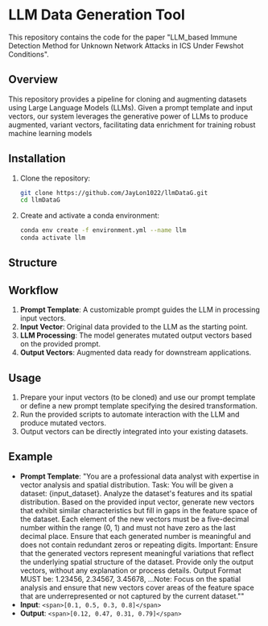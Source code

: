 # LLM Data Generation Tool

This repository contains the code for the paper "LLM_based Immune Detection Method for Unknown Network Attacks in ICS Under Fewshot Conditions".

## Overview

This repository provides a pipeline for cloning and augmenting datasets using Large Language Models (LLMs). Given a prompt template and input vectors, our system leverages the generative power of LLMs to produce augmented, variant vectors, facilitating data enrichment for training robust machine learning models

## Installation

1. Clone the repository:

   ```bash
   git clone https://github.com/JayLon1022/llmDataG.git
   cd llmDataG
   ```
2. Create and activate a conda environment:

   ```bash
   conda env create -f environment.yml --name llm
   conda activate llm
   ```

## Structure

## Workflow

1. **Prompt Template**: A customizable prompt guides the LLM in processing input vectors.
2. **Input Vector**: Original data provided to the LLM as the starting point.
3. **LLM Processing**: The model generates mutated output vectors based on the provided prompt.
4. **Output Vectors**: Augmented data ready for downstream applications.

## Usage

1. Prepare your input vectors (to be cloned) and use our prompt template or define a new prompt template specifying the desired transformation.
2. Run the provided scripts to automate interaction with the LLM and produce mutated vectors.
3. Output vectors can be directly integrated into your existing datasets.

## Example

* **Prompt Template**: "You are a professional data analyst with expertise in vector analysis and spatial distribution. Task: You will be given a dataset: {input_dataset}. Analyze the dataset's features and its spatial distribution. Based on the provided input vector, generate new vectors that exhibit similar characteristics but fill in gaps in the feature space of the dataset. Each element of the new vectors must be a five-decimal number within the range (0, 1) and must not have zero as the last decimal place. Ensure that each generated number is meaningful and does not contain redundant zeros or repeating digits. Important: Ensure that the generated vectors represent meaningful variations that reflect the underlying spatial structure of the dataset. Provide only the output vectors, without any explanation or process details. Output Format MUST be: 1.23456, 2.34567, 3.45678, ...Note: Focus on the spatial analysis and ensure that new vectors cover areas of the feature space that are underrepresented or not captured by the current dataset.""
* **Input**: `<span>[0.1, 0.5, 0.3, 0.8]</span>`
* **Output**: `<span>[0.12, 0.47, 0.31, 0.79]</span>`
